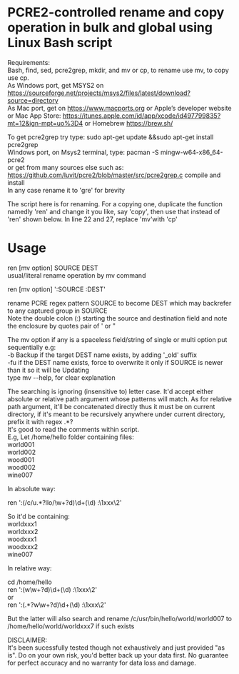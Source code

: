 # PCRE2-controlled rename and copy operation in bulk and global using Linux Bash script  
Requirements:  
Bash, find, sed, pcre2grep, mkdir, and mv or cp, to rename use mv, to copy use cp.  
As Windows port, get MSYS2 on https://sourceforge.net/projects/msys2/files/latest/download?source=directory  
As Mac port, get on https://www.macports.org or Apple’s developer website or Mac App Store: https://itunes.apple.com/id/app/xcode/id497799835?mt=12&ign-mpt=uo%3D4 or Homebrew https://brew.sh/  

To get pcre2grep try type: sudo apt-get update &&sudo apt-get install pcre2grep  
Windows port, on Msys2 terminal, type: pacman -S mingw-w64-x86_64-pcre2  
or get from many sources else such as: https://github.com/luvit/pcre2/blob/master/src/pcre2grep.c compile and install  
In any case rename it to 'gre' for brevity  

The script here is for renaming. For a copying one, duplicate the function namedly 'ren' and change it you like, say 'copy', then use that instead of 'ren' shown below. In line 22 and 27, replace 'mv'with 'cp'  

# Usage  
ren [mv option] SOURCE DEST  
usual/literal rename operation by mv command

ren [mv option] ':SOURCE  :DEST'  

rename PCRE regex pattern SOURCE to become DEST which may backrefer to any captured group in SOURCE  
Note the double colon (:) starting the source and destination field and note the enclosure by quotes pair of ' or " 

The mv option if any is a spaceless field/string of single or multi option put sequentially e.g:  
-b Backup if the target DEST name exists, by adding '_old' suffix  
-fu if the DEST name exists, force to overwrite it only if SOURCE is newer than it so it will be Updating  
type mv --help, for clear explanation  

The searching is ignoring (insensitive to) letter case. It'd accept either absolute or relative path argument whose patterns will match. As for relative path argument, it'll be concatenated directly thus it must be on current directory, if it's meant to be recursively anywhere under current directory, prefix it with regex .*?  
It's good to read the comments within script.  
E.g,
Let /home/hello folder containing files:  
world001  
world002  
wood001  
wood002  
wine007  

In absolute way:  

ren ':(/c/u.*?llo/\w+?d)\d+(\d) :\1xxx\2'  

So it'd be containing:  
worldxxx1  
worldxxx2   
woodxxx1  
woodxxx2  
wine007  

In relative way:  

cd /home/hello  
ren ':(w\w+?d)\d+(\d) :\1xxx\2'  
  or  
ren ':(.*?w\w+?d)\d+(\d) :\1xxx\2'  

But the latter will also search and rename /c/usr/bin/hello/world/world007 to /home/hello/world/worldxxx7  if such exists   

DISCLAIMER:  
It's been sucessfully tested though not exhaustively and just provided "as is". Do on your own risk, you'd better back up your data first. No guarantee for perfect accuracy and no warranty for data loss and damage.
